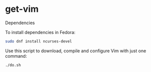 # get-vim

Dependencies

To install dependencies in Fedora:

```sh
sudo dnf install ncurses-devel
```

Use this script to download, compile and configure Vim with just one command:

```
./do.sh
```
